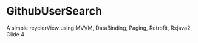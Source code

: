 # GithubUserSearch
A simple reyclerView using MVVM, DataBinding, Paging, Retrofit, Rxjava2, Glide 4
